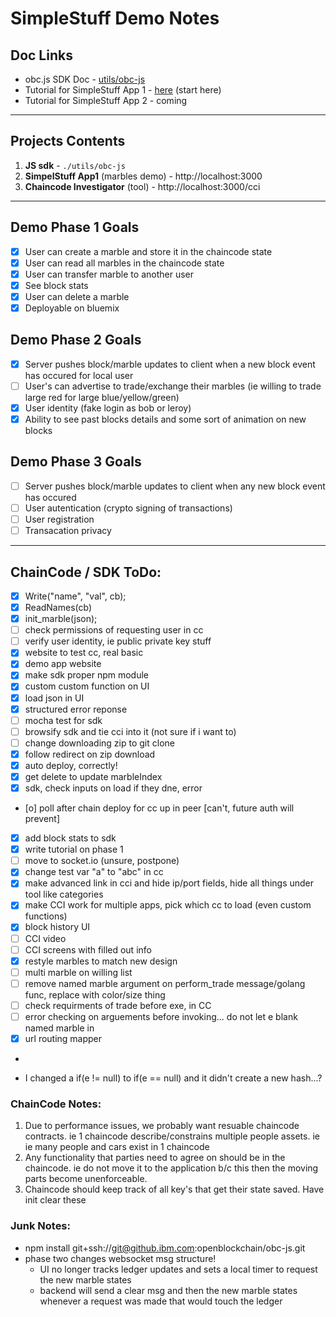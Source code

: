 # SimpleStuff Demo Notes

## Doc Links
- obc.js SDK Doc - [utils/obc-js](./utils/obc-js/README.md)
- Tutorial for SimpleStuff App 1 - [here](./simplestuff1_tutorial.md) (start here)
- Tutorial for SimpleStuff App 2 - coming

***

## Projects Contents
1. **JS sdk** - `./utils/obc-js`
1. **SimpelStuff App1** (marbles demo)	-	http://localhost:3000
1. **Chaincode Investigator** (tool)	-	http://localhost:3000/cci

***

## Demo Phase 1 Goals
- [x] User can create a marble and store it in the chaincode state
- [x] User can read all marbles in the chaincode state
- [x] User can transfer marble to another user
- [x] See block stats
- [x] User can delete a marble
- [x] Deployable on bluemix

## Demo Phase 2 Goals
- [x] Server pushes block/marble updates to client when a new block event has occured for local user
- [ ] User's can advertise to trade/exchange their marbles (ie willing to trade large red for large blue/yellow/green)
- [x] User identity (fake login as bob or leroy)
- [x] Ability to see past blocks details and some sort of animation on new blocks

## Demo Phase 3 Goals
- [ ] Server pushes block/marble updates to client when any new block event has occured
- [ ] User autentication (crypto signing of transactions)
- [ ] User registration
- [ ] Transacation privacy

***

## ChainCode / SDK ToDo:
- [x] Write("name", "val", cb);
- [x] ReadNames(cb)
- [x] init_marble(json);
- [ ] check permissions of requesting user in cc
- [ ] verify user identity, ie public private key stuff
- [x] website to test cc, real basic
- [x] demo app website
- [x] make sdk proper npm module
- [x] custom custom function on UI
- [x] load json in UI
- [x] structured error reponse
- [ ] mocha test for sdk
- [ ] browsify sdk and tie cci into it (not sure if i want to)
- [ ] change downloading zip to git clone
- [x] follow redirect on zip download
- [x] auto deploy, correctly!
- [x] get delete to update marbleIndex
- [x] sdk, check inputs on load if they  dne, error
- [o] poll after chain deploy for cc up in peer [can't, future auth will prevent]
- [x] add block stats to sdk
- [x] write tutorial on phase 1
- [ ] move to socket.io (unsure, postpone)
- [x] change test var "a" to "abc" in cc
- [x] make advanced link in cci and hide ip/port fields, hide all things under tool like categories
- [x] make CCI work for multiple apps, pick which cc to load (even custom functions)
- [x] block history UI
- [ ] CCI video
- [ ] CCI screens with filled out info
- [x] restyle marbles to match new design
- [ ] multi marble on willing list
- [ ] remove named marble argument on perform_trade message/golang func, replace with color/size thing
- [ ] check requirments of trade before exe, in CC
- [ ] error checking on arguements before invoking... do not let e blank named marble in
- [x] url routing mapper
-

- I changed a if(e != null) to if(e == null) and it didn't create a new hash...?


### ChainCode Notes:
1. Due to performance issues, we probably want resuable chaincode contracts.  ie 1 chaincode describe/constrains multiple people assets. ie ie many people and cars exist in 1 chaincode
1. Any functionality that parties need to agree on should be in the chaincode.  ie do not move it to the application b/c this then the moving parts become unenforceable.
1. Chaincode should keep track of all key's that get their state saved.  Have init clear these

### Junk Notes:
- npm install git+ssh://git@github.ibm.com:openblockchain/obc-js.git
- phase two changes websocket msg structure!
	- UI no longer tracks ledger updates and sets a local timer to request the new marble states
	- backend will send a clear msg and then the new marble states whenever a request was made that would touch the ledger